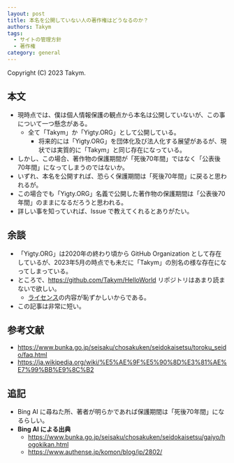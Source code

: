 ```yaml
---
layout: post
title: 本名を公開していない人の著作権はどうなるのか？
authors: Takym
tags:
  - サイトの管理方針
  - 著作権
category: general
---
```

Copyright (C) 2023 Takym.

## 本文
* 現時点では、僕は個人情報保護の観点から本名は公開していないが、この事について一つ懸念がある。
	* 全て「Takym」か「Yigty.ORG」として公開している。
		* 将来的には「Yigty.ORG」を団体化及び法人化する展望があるが、現状では実質的に「Takym」と同じ存在になっている。
* しかし、この場合、著作物の保護期間が「死後70年間」ではなく「公表後70年間」になってしまうのではないか。
* いずれ、本名を公開すれば、恐らく保護期間は「死後70年間」に戻ると思われるが。
* この場合でも「Yigty.ORG」名義で公開した著作物の保護期間は「公表後70年間」のままになるだろうと思われる。
* 詳しい事を知っていれば、Issue で教えてくれるとありがたい。

## 余談
* 「Yigty.ORG」は2020年の終わり頃から GitHub Organization として存在しているが、2023年5月の時点でも未だに「Takym」の別名の様な存在になってしまっている。
* ところで、<https://github.com/Takym/HelloWorld> リポジトリはあまり読まないで欲しい。
	* [ライセンス](https://github.com/Takym/HelloWorld/blob/master/LICENSE.md)の内容が恥ずかしいからである。
* この記事は非常に短い。

## 参考文献
* <https://www.bunka.go.jp/seisaku/chosakuken/seidokaisetsu/toroku_seido/faq.html>
* <https://ja.wikipedia.org/wiki/%E5%AE%9F%E5%90%8D%E3%81%AE%E7%99%BB%E9%8C%B2>

## 追記
* Bing AI に尋ねた所、著者が明らかであれば保護期間は「死後70年間」になるらしい。
* **Bing AI による出典**
	* <https://www.bunka.go.jp/seisaku/chosakuken/seidokaisetsu/gaiyo/hogokikan.html>
	* <https://www.authense.jp/komon/blog/ip/2802/>
